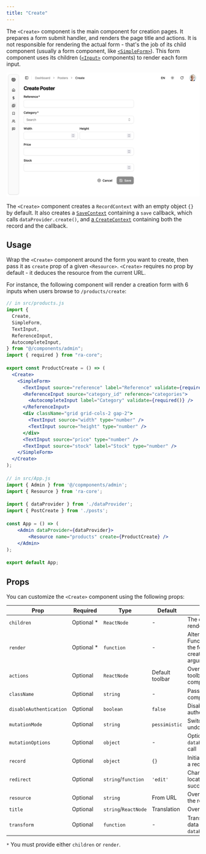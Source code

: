 ```yaml
---
title: "Create"
---
```


The `<Create>` component is the main component for creation pages. It prepares a form submit handler, and renders the page title and actions. It is not responsible for rendering the actual form - that's the job of its child component (usually a form component, like [`<SimpleForm>`](https://marmelab.com/react-admin/SimpleForm.html)). This form component uses its children ([`<Input>`](https://marmelab.com/react-admin/Inputs.html) components) to render each form input.

![product creation form](../images/products-create.png)

The `<Create>` component creates a `RecordContext` with an empty object `{}` by default. It also creates a [`SaveContext`](https://marmelab.com/react-admin/useSaveContext.html) containing a `save` callback, which calls `dataProvider.create()`, and [a `CreateContext`](https://marmelab.com/react-admin/useCreateContext.html) containing both the record and the callback.

## Usage

Wrap the `<Create>` component around the form you want to create, then pass it as `create` prop of a given `<Resource>`. `<Create>` requires no prop by default - it deduces the resource from the current URL.

For instance, the following component will render a creation form with 6 inputs when users browse to `/products/create`:

```jsx
// in src/products.js
import {
  Create,
  SimpleForm,
  TextInput,
  ReferenceInput,
  AutocompleteInput,
} from "@/components/admin";
import { required } from "ra-core";

export const ProductCreate = () => (
  <Create>
    <SimpleForm>
      <TextInput source="reference" label="Reference" validate={required()} />
      <ReferenceInput source="category_id" reference="categories">
        <AutocompleteInput label="Category" validate={required()} />
      </ReferenceInput>
      <div className="grid grid-cols-2 gap-2">
        <TextInput source="width" type="number" />
        <TextInput source="height" type="number" />
      </div>
      <TextInput source="price" type="number" />
      <TextInput source="stock" label="Stock" type="number" />
    </SimpleForm>
  </Create>
);

// in src/App.js
import { Admin } from '@/copmponents/admin';
import { Resource } from 'ra-core';

import { dataProvider } from './dataProvider';
import { PostCreate } from './posts';

const App = () => (
    <Admin dataProvider={dataProvider}>
        <Resource name="products" create={ProductCreate} />
    </Admin>
);

export default App;
```

## Props

You can customize the `<Create>` component using the following props:

| Prop                | Required | Type                | Default        | Description                                                                                      |
|---------------------|----------|---------------------|----------------|--------------------------------------------------------------------------------------------------|
| `children`          | Optional&nbsp;* | `ReactNode`         | -              | The components that render the form                                                              |
| `render`            | Optional&nbsp;* | `function`          | -              | Alternative to children. Function that renders the form, receives the create context as argument |
| `actions`           | Optional | `ReactNode`         | Default toolbar| Override the actions toolbar with a custom component                                             |
| `className`         | Optional | `string`            | -              | Passed to the root component                                                                     |
| `disableAuthentication` | Optional | `boolean`      | `false`         | Disable the authentication check                                                                 |
| `mutationMode`      | Optional | `string`            | `pessimistic`  | Switch to optimistic or undoable mutations                                                       |
| `mutationOptions`   | Optional | `object`            | -              | Options for the `dataProvider.create()` call                                                     |
| `record`            | Optional | `object`            | `{}`           | Initialize the form with a record                                                                |
| `redirect`          | Optional | `string`/`function` | `'edit'`       | Change the redirect location after successful creation                                           |
| `resource`          | Optional | `string`            | From URL       | Override the name of the resource to create                                                      |
| `title`             | Optional | `string`/`ReactNode`| Translation    | Override the page title                                                                          |
| `transform`         | Optional | `function`          | -              | Transform the form data before calling `dataProvider.create()`                                   |

`*` You must provide either `children` or `render`.
